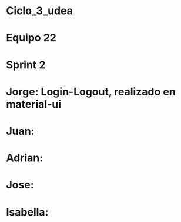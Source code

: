 # Ciclo_3_udea
# Equipo 22
# Sprint 2

# Jorge: Login-Logout, realizado en material-ui

# Juan: 

# Adrian:

# Jose:

# Isabella:


